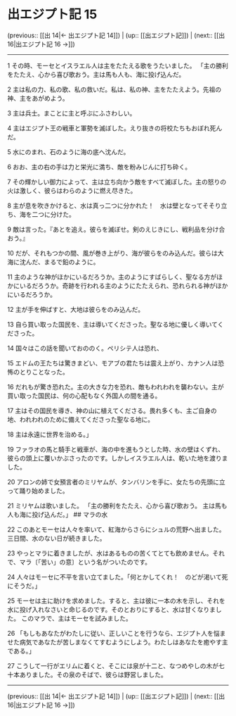 # 出エジプト記 15

(previous:: [[出 14|← 出エジプト記 14]]) | (up:: [[出エジプト記]]) | (next:: [[出 16|出エジプト記 16 →]])

***




1 
その時、モーセとイスラエル人は主をたたえる歌をうたいました。 「主の勝利をたたえ、心から喜び歌おう。主は馬も人も、海に投げ込んだ。 



2 
主は私の力、私の歌、私の救いだ。私は、私の神、主をたたえよう。先祖の神、主をあがめよう。 



3 
主は兵士。まことに主と呼ぶにふさわしい。 



4 
主はエジプト王の戦車と軍勢を滅ぼした。えり抜きの将校たちもおぼれ死んだ。 



5 
水にのまれ、石のように海の底へ沈んだ。 



6 
おお、主の右の手は力と栄光に満ち、敵を粉みじんに打ち砕く。 



7 
その輝かしい御力によって、主は立ち向かう敵をすべて滅ぼした。主の怒りの火は激しく、彼らはわらのように燃え尽きた。 



8 
主が息を吹きかけると、水は真っ二つに分かれた！　水は壁となってそそり立ち、海を二つに分けた。 



9 
敵は言った。『あとを追え。彼らを滅ぼせ。剣のえじきにし、戦利品を分け合おう。』 



10 
だが、それもつかの間、風が巻き上がり、海が彼らをのみ込んだ。彼らは大海に沈んだ、まるで鉛のように。 



11 
主のような神がほかにいるだろうか。主のようにすばらしく、聖なる方がほかにいるだろうか。奇跡を行われる主のようにたたえられ、恐れられる神がほかにいるだろうか。 



12 
主が手を伸ばすと、大地は彼らをのみ込んだ。 



13 
自ら買い取った国民を、主は導いてくださった。聖なる地に優しく導いてくださった。 



14 
国々はこの話を聞いておののく。ペリシテ人は恐れ、 



15 
エドムの王たちは驚きまどい、モアブの君たちは震え上がり、カナン人は恐怖のとりことなった。 



16 
だれもが驚き恐れた。主の大きな力を恐れ、敵もわれわれを襲わない。主が買い取った国民は、何の心配もなく外国人の間を通る。 



17 
主はその国民を導き、神の山に植えてくださる。畏れ多くも、主ご自身の地、われわれのために備えてくださった聖なる地に。 



18 
主は永遠に世界を治める。」 



19 
ファラオの馬と騎手と戦車が、海の中を進もうとした時、水の壁はくずれ、彼らの頭上に覆いかぶさったのです。しかしイスラエル人は、乾いた地を渡りました。 



20 
アロンの姉で女預言者のミリヤムが、タンバリンを手に、女たちの先頭に立って踊り始めました。 



21 
ミリヤムは歌いました。 「主の勝利をたたえ、心から喜び歌おう。 主は馬も人も海に投げ込んだ。」 ## マラの水 



22 
このあとモーセは人々を率いて、紅海からさらにシュルの荒野へ出ました。三日間、水のない日が続きました。 



23 
やっとマラに着きましたが、水はあるものの苦くてとても飲めません。それで、マラ〔「苦い」の意〕という名がついたのです。 



24 
人々はモーセに不平を言い立てました。「何とかしてくれ！　のどが渇いて死にそうだ。」 



25 
モーセは主に助けを求めました。すると、主は彼に一本の木を示し、それを水に投げ入れなさいと命じるのです。そのとおりにすると、水は甘くなりました。 このマラで、主はモーセを試みました。 



26 
「もしもあなたがわたしに従い、正しいことを行うなら、エジプト人を悩ませた病気であなたが苦しまなくてすむようにしよう。わたしはあなたを癒やす主である。」 



27 
こうして一行がエリムに着くと、そこには泉が十二と、なつめやしの木が七十本ありました。その泉のそばで、彼らは野営しました。

***

(previous:: [[出 14|← 出エジプト記 14]]) | (up:: [[出エジプト記]]) | (next:: [[出 16|出エジプト記 16 →]])
